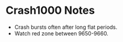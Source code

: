 # Crash1000 Notes

- Crash bursts often after long flat periods.
- Watch red zone between 9650-9660.

